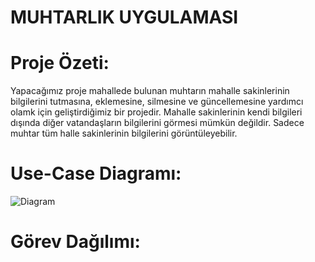 # MUHTARLIK UYGULAMASI
# Proje Özeti:
Yapacağımız proje mahallede bulunan muhtarın mahalle sakinlerinin bilgilerini tutmasına, eklemesine, 
silmesine ve güncellemesine yardımcı olamk için geliştirdiğimiz bir projedir. Mahalle sakinlerinin kendi bilgileri dışında 
diğer vatandaşların bilgilerini görmesi mümkün değildir. Sadece muhtar tüm halle sakinlerinin bilgilerini görüntüleyebilir.

# Use-Case Diagramı:
![Diagram](https://github.com/Iskenderun-Technical-University/ymg-donem-projesi-Muhtarlik-Uygulamasi-/blob/master/use%20case%20diagram%C4%B1.png)

# Görev Dağılımı:

